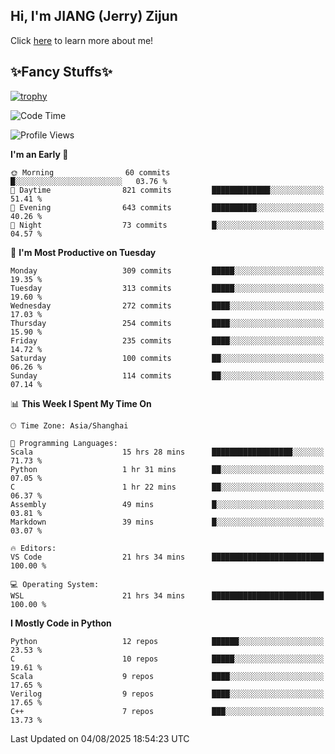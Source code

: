 ## Hi, I'm JIANG (Jerry) Zijun

Click [here](https://jzjerry.github.io/about/) to learn more about me!

## ✨Fancy Stuffs✨
[![trophy](https://github-profile-trophy.vercel.app/?username=jzjerry&theme=onedark)](https://github.com/ryo-ma/github-profile-trophy)
<!--START_SECTION:waka-->
![Code Time](http://img.shields.io/badge/Code%20Time-1%2C463%20hrs%2041%20mins-blue)

![Profile Views](http://img.shields.io/badge/Profile%20Views-2-blue)

**I'm an Early 🐤** 

```text
🌞 Morning                60 commits          █░░░░░░░░░░░░░░░░░░░░░░░░   03.76 % 
🌆 Daytime                821 commits         █████████████░░░░░░░░░░░░   51.41 % 
🌃 Evening                643 commits         ██████████░░░░░░░░░░░░░░░   40.26 % 
🌙 Night                  73 commits          █░░░░░░░░░░░░░░░░░░░░░░░░   04.57 % 
```
📅 **I'm Most Productive on Tuesday** 

```text
Monday                   309 commits         █████░░░░░░░░░░░░░░░░░░░░   19.35 % 
Tuesday                  313 commits         █████░░░░░░░░░░░░░░░░░░░░   19.60 % 
Wednesday                272 commits         ████░░░░░░░░░░░░░░░░░░░░░   17.03 % 
Thursday                 254 commits         ████░░░░░░░░░░░░░░░░░░░░░   15.90 % 
Friday                   235 commits         ████░░░░░░░░░░░░░░░░░░░░░   14.72 % 
Saturday                 100 commits         ██░░░░░░░░░░░░░░░░░░░░░░░   06.26 % 
Sunday                   114 commits         ██░░░░░░░░░░░░░░░░░░░░░░░   07.14 % 
```


📊 **This Week I Spent My Time On** 

```text
🕑︎ Time Zone: Asia/Shanghai

💬 Programming Languages: 
Scala                    15 hrs 28 mins      ██████████████████░░░░░░░   71.73 % 
Python                   1 hr 31 mins        ██░░░░░░░░░░░░░░░░░░░░░░░   07.05 % 
C                        1 hr 22 mins        ██░░░░░░░░░░░░░░░░░░░░░░░   06.37 % 
Assembly                 49 mins             █░░░░░░░░░░░░░░░░░░░░░░░░   03.81 % 
Markdown                 39 mins             █░░░░░░░░░░░░░░░░░░░░░░░░   03.07 % 

🔥 Editors: 
VS Code                  21 hrs 34 mins      █████████████████████████   100.00 % 

💻 Operating System: 
WSL                      21 hrs 34 mins      █████████████████████████   100.00 % 
```

**I Mostly Code in Python** 

```text
Python                   12 repos            ██████░░░░░░░░░░░░░░░░░░░   23.53 % 
C                        10 repos            █████░░░░░░░░░░░░░░░░░░░░   19.61 % 
Scala                    9 repos             ████░░░░░░░░░░░░░░░░░░░░░   17.65 % 
Verilog                  9 repos             ████░░░░░░░░░░░░░░░░░░░░░   17.65 % 
C++                      7 repos             ███░░░░░░░░░░░░░░░░░░░░░░   13.73 % 
```




 Last Updated on 04/08/2025 18:54:23 UTC
<!--END_SECTION:waka-->
